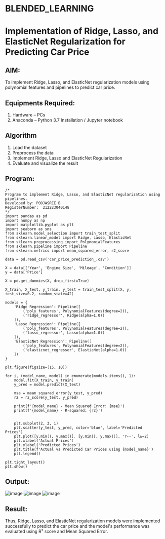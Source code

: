# BLENDED_LEARNING
# Implementation of Ridge, Lasso, and ElasticNet Regularization for Predicting Car Price

## AIM:
To implement Ridge, Lasso, and ElasticNet regularization models using polynomial features and pipelines to predict car price.

## Equipments Required:
1. Hardware – PCs
2. Anaconda – Python 3.7 Installation / Jupyter notebook

## Algorithm
1. Load the dataset
2. Preprocess the data
3. Implement Ridge, Lasso and ElasticNet Regularization 
4. Evaluate and visualize the result

## Program:
```
/*
Program to implement Ridge, Lasso, and ElasticNet regularization using pipelines.
Developed by: POOJASREE B
RegisterNumber:  212223040148
*/
import pandas as pd
import numpy as np
import matplotlib.pyplot as plt
import seaborn as sns
from sklearn.model_selection import train_test_split
from sklearn.linear_model import Ridge, Lasso, ElasticNet
from sklearn.preprocessing import PolynomialFeatures
from sklearn.pipeline import Pipeline
from sklearn.metrics import mean_squared_error, r2_score

data = pd.read_csv('car_price_prediction_.csv')

X = data[['Year', 'Engine Size', 'Mileage', 'Condition']] 
y = data['Price']

X = pd.get_dummies(X, drop_first=True)

X_train, X_test, y_train, y_test = train_test_split(X, y, test_size=0.2, random_state=42)

models = {
    'Ridge Regression': Pipeline([
        ('poly_features', PolynomialFeatures(degree=2)),
        ('ridge_regressor', Ridge(alpha=1.0))
    ]),
    'Lasso Regression': Pipeline([
        ('poly_features', PolynomialFeatures(degree=2)),
        ('lasso_regressor', Lasso(alpha=1.0))
    ]),
    'ElasticNet Regression': Pipeline([
        ('poly_features', PolynomialFeatures(degree=2)),
        ('elasticnet_regressor', ElasticNet(alpha=1.0))
    ])
}

plt.figure(figsize=(15, 10))

for i, (model_name, model) in enumerate(models.items(), 1):
    model.fit(X_train, y_train)
    y_pred = model.predict(X_test)

    mse = mean_squared_error(y_test, y_pred)
    r2 = r2_score(y_test, y_pred)
    
    print(f'{model_name} - Mean Squared Error: {mse}')
    print(f'{model_name} - R-squared: {r2}')
    

    plt.subplot(2, 2, i)
    plt.scatter(y_test, y_pred, color='blue', label='Predicted Prices')
    plt.plot([y.min(), y.max()], [y.min(), y.max()], 'r--', lw=2) 
    plt.xlabel('Actual Prices')
    plt.ylabel('Predicted Prices')
    plt.title(f'Actual vs Predicted Car Prices using {model_name}')
    plt.legend()

plt.tight_layout()
plt.show()
```

## Output:
![image](https://github.com/user-attachments/assets/ba77c23c-70b1-4c8a-87b5-7a2e222958f9)
![image](https://github.com/user-attachments/assets/dccc5017-0ef0-45a1-996e-de348a3c2b81)
![image](https://github.com/user-attachments/assets/14509bd4-5fcb-4bfe-b0b6-ee39f5b28217)



## Result:
Thus, Ridge, Lasso, and ElasticNet regularization models were implemented successfully to predict the car price and the model's performance was evaluated using R² score and Mean Squared Error.
